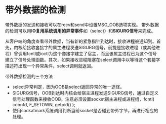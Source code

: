 # 带外数据的检测
带外数据的发送和接收可以在recv和send中设置MSG_OOB选项实现。
带外数据的检测可以用**IO复用系统调用的异常事件**如（select）和**SIGURG信号**来完成。  

 从客户端的角度查看带外数据，当有新的紧急指针到达时，接收进程被通知到。首先，内核给接收套接字的属主进程发送SIGURG信号，前提是接收进程（或其他进程）曾调用fcntl或ioctl为这个套接字建立了宿主，而且该属主进程已为这个信号建立了信号处理函数。其次，如果接收进程阻塞在select调用中以等待这个套接字描述符出现一个异常条件，select调用就返回。  

带外数据检测的三个方法  
* select异常判定，因为OOB是select返回异常的唯一途径。  
* SIGURG信号，OOB到达时内核会给宿主进程发送SIGURG信号，通过自定义信号处理函数来接收OOB。注意必须设置socket宿主进程或进程组，fcntl( connfd, F_SETOWN, getpid() );  
* 使用sockatmark系统调用判断当前socket是否碰到带外字节，再进行相应的处理。  

